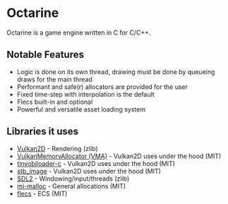 # Octarine

Octarine is a game engine written in C for C/C++. 

## Notable Features

 + Logic is done on its own thread, drawing must be done by queueing draws for the main thread
 + Performant and safe(r) allocators are provided for the user
 + Fixed time-step with interpolation is the default
 + Flecs built-in and optional
 + Powerful and versatile asset loading system

## Libraries it uses

 + [Vulkan2D](https://github.com/PaoloMazzon/Vulkan2D) - Rendering (zlib)
 + [VulkanMemoryAllocator (VMA)](https://github.com/GPUOpen-LibrariesAndSDKs/VulkanMemoryAllocator) - Vulkan2D uses under the hood (MIT)
 + [tinyobjloader-c](https://github.com/syoyo/tinyobjloader-c) - Vulkan2D uses under the hood (MIT)
 + [stb_image](https://github.com/nothings/stb/blob/master/stb_image.h) - Vulkan2D uses under the hood (MIT)
 + [SDL2](https://www.libsdl.org/) - Windowing/input/threads (zlib)
 + [mi-malloc](https://github.com/microsoft/mimalloc) - General allocations (MIT)
 + [flecs](https://github.com/SanderMertens/flecs?tab=readme-ov-file) - ECS (MIT)